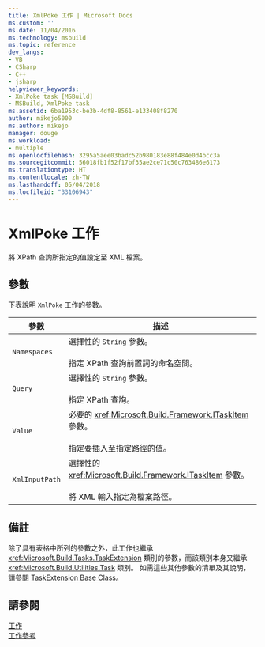 ```yaml
---
title: XmlPoke 工作 | Microsoft Docs
ms.custom: ''
ms.date: 11/04/2016
ms.technology: msbuild
ms.topic: reference
dev_langs:
- VB
- CSharp
- C++
- jsharp
helpviewer_keywords:
- XmlPoke task [MSBuild]
- MSBuild, XmlPoke task
ms.assetid: 6ba1953c-be3b-4df8-8561-e133408f8270
author: mikejo5000
ms.author: mikejo
manager: douge
ms.workload:
- multiple
ms.openlocfilehash: 3295a5aee03badc52b980183e88f484e0d4bcc3a
ms.sourcegitcommit: 56018fb1f52f17bf35ae2ce71c50c763486e6173
ms.translationtype: HT
ms.contentlocale: zh-TW
ms.lasthandoff: 05/04/2018
ms.locfileid: "33106943"
---
```

# <a name="xmlpoke-task"></a>XmlPoke 工作

將 XPath 查詢所指定的值設定至 XML 檔案。

## <a name="parameters"></a>參數

 下表說明 `XmlPoke` 工作的參數。
  
|參數|描述|
|---------------|-----------------|
|`Namespaces`|選擇性的 `String` 參數。<br /><br /> 指定 XPath 查詢前置詞的命名空間。|
|`Query`|選擇性的 `String` 參數。<br /><br /> 指定 XPath 查詢。|
|`Value`|必要的 <xref:Microsoft.Build.Framework.ITaskItem> 參數。<br /><br /> 指定要插入至指定路徑的值。|
|`XmlInputPath`|選擇性的 <xref:Microsoft.Build.Framework.ITaskItem> 參數。<br /><br /> 將 XML 輸入指定為檔案路徑。|

## <a name="remarks"></a>備註

 除了具有表格中所列的參數之外，此工作也繼承 <xref:Microsoft.Build.Tasks.TaskExtension> 類別的參數，而該類別本身又繼承 <xref:Microsoft.Build.Utilities.Task> 類別。 如需這些其他參數的清單及其說明，請參閱 [TaskExtension Base Class](../msbuild/taskextension-base-class.md)。

## <a name="see-also"></a>請參閱

 [工作](../msbuild/msbuild-tasks.md)   
 [工作參考](../msbuild/msbuild-task-reference.md)